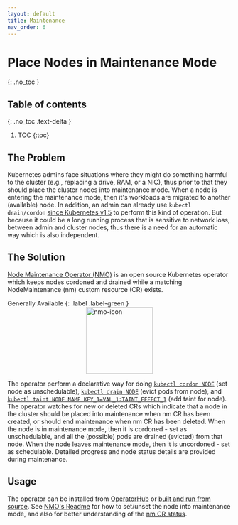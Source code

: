 ```yaml
---
layout: default
title: Maintenance
nav_order: 6
---
```


# Place Nodes in Maintenance Mode
{: .no_toc }
## Table of contents
{: .no_toc .text-delta }

1. TOC
{:toc}

## The Problem

Kubernetes admins face situations where they might do something harmful to the cluster 
(e.g., replacing a drive, RAM, or a NIC), thus prior to that they should place the cluster nodes into maintenance mode.
When a node is entering the maintenance mode, then it's workloads are migrated to another (available) node.
In addition, an admin can already use `kubectl drain/cordon` [since Kubernetes v1.5](https://kubernetes.io/docs/tasks/administer-cluster/safely-drain-node/) 
to perform this kind of operation.
But because it could be a long running process that is sensitive to network loss, between admin and cluster nodes,
thus there is a need for an automatic way which is also independent.

## The Solution
[Node Maintenance Operator (NMO)](https://github.com/medik8s/node-maintenance-operator) is an open source Kubernetes operator which keeps nodes cordoned and drained while a matching NodeMaintenance (nm) custom resource (CR) exists.

Generally Available
{: .label .label-green }
<img src="../images/operator-icon/nmo_blue_icon.png" alt="nmo-icon" width="150" style="margin-left:auto; margin-right:auto; display:block"/>

The operator perform a declarative way for doing [`kubectl cordon NODE`](https://kubernetes.io/docs/reference/generated/kubectl/kubectl-commands#cordon) (set node as unschedulable), 
[`kubectl drain NODE`](https://kubernetes.io/docs/reference/generated/kubectl/kubectl-commands#drain) (evict pods from node), and [`kubectl taint NODE NAME KEY_1=VAL_1:TAINT_EFFECT_1`](https://kubernetes.io/docs/reference/generated/kubectl/kubectl-commands#taint) (add taint for node).
The operator watches for new or deleted CRs which indicate that a node in the cluster should be placed into maintenance when nm CR has been created, or should end maintenance when nm CR has been deleted.
When the node is in maintenance mode, then it is cordoned - set as unschedulable, and all the (possible) pods are drained (evicted) from that node.
When the node leaves maintenance mode, then it is uncordoned - set as schedulable.
Detailed progress and node status details are provided during maintenance.

## Usage
The operator can be installed from [OperatorHub](https://operatorhub.io/operator/node-maintenance-operator) or [built and run from source](https://github.com/medik8s/node-maintenance-operator#build-and-run-the-operator).
See [NMO's Readme](https://github.com/medik8s/node-maintenance-operator#setting-node-maintenance) for how to set/unset the node into maintenance mode, and also for better understanding of the [nm CR status](https://github.com/medik8s/node-maintenance-operator#nodemaintenance-status).
